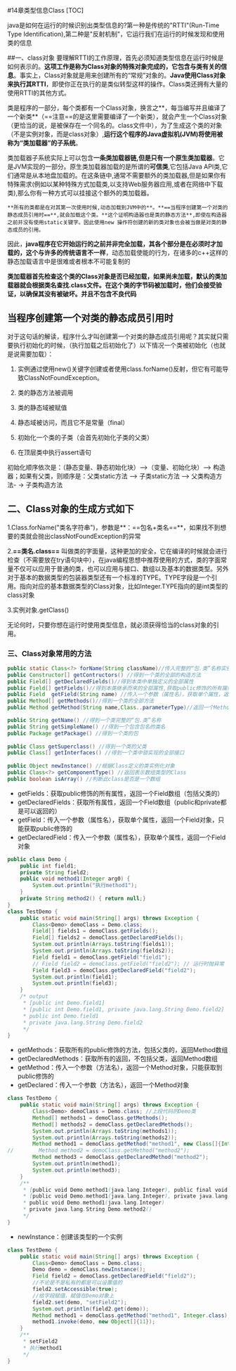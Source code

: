 #14章类型信息Class
[TOC]

java是如何在运行的时候识别出类型信息的?第一种是传统的"RTTI"(Run-Time Type Identification),第二种是"反射机制"，它运行我们在运行的时候发现和使用类的信息

##一、class对象
​	要理解RTTI的工作原理，首先必须知道类型信息在运行时候是如何表示的。**这项工作是称为Class对象的特殊对象完成的，它包含与类有关的信息**。事实上，Class对象就是用来创建所有的“常规”对象的。**Java使用Class对象来执行其RTTI**，即使你正在执行的是类似转型这样的操作。Class类还拥有大量的使用RTTI的其他方式。

​	类是程序的一部分，每个类都有一个Class对象，换言之**，每当编写并且编译了一个新类**（==注意==的是这里需要编译了一个新类），就会产生一个Class对象（更恰当的说，是被保存在一个同名的。class文件中），为了生成这个类的对象（不是实例对象，而是class对象）,**运行这个程序的Java虚拟机(JVM)将使用被称为“类加载器”的子系统**。

​	类加载器子系统实际上可以包含**一条类加载器链,但是只有一个原生类加载器**。它是JVM实现的一部分。原生类加载器加载的是所谓的**可信类**,它包括Java API类,它们通常是从本地盘加载的。在这条链中,通常不需要额外的类加载器,但是如果你有特殊需求(例如以某种特殊方式加载类,以支持Web服务器应用,或者在网络中下载类),那么你有一种方式可以挂接这个额外的类加载器。

  	**所有的类都是在对其第一次使用时候,动态加载到JVM中的**。**==当程序创建第一个对类的静态成员引用时==**,就会加载这个类。**这个证明构造器也是类的静态方法**,即使在构造器之前并没有使用static关键字。因此使用new 操作符创建的新的类对象也会被当做是对类的静态成员的引用。

​	因此，**java程序在它开始运行的之前并非完全加载，其各个部分是在必须时才加载的，这个与许多的传统语言不一样**，动态加载使能的行为，在诸多的c++这样的静态加载语言中是很难或者根本不可能复制的

​	**类加载器首先检查这个类的Class对象是否已经加载，如果尚未加载，默认的类加载器就会根据类名查找.class文件。在这个类的字节码被加载时，他们会接受验证，以确保其没有被破坏。并且不包含不良代码**

## 当程序创建第一个对类的静态成员引用时

对于这句话的解读，程序什么才叫创建第一个对类的静态成员引用呢？其实就只需要执行初始化的时候，（执行加载之后初始化了）以下情况一个类被初始化（也就是说需要加载）：

1. 实例通过使用new()关键字创建或者使用class.forName()反射，但它有可能导致ClassNotFoundException。

2. 类的静态方法被调用

3. 类的静态域被赋值

4. 静态域被访问，而且它不是常量（final）

5. 初始化一个类的子类（会首先初始化子类的父类）

6. 在顶层类中执行assert语句



  初始化顺序依次是：（静态变量、静态初始化块）–>（变量、初始化块）–> 构造器；如果有父类，则顺序是：父类static方法 –> 子类static方法 –> 父类构造方法- -> 子类构造方法 

## 二、Class对象的生成方式如下

1.Class.forName("类名字符串")，参数是**：==包名+类名==**，如果找不到想要的类就会抛出classNotFoundException的异常

2.**==类名.class==**    叫做类的字面量，这种更加的安全，它在编译的时候就会进行检查（不需要放在try语句块中），在java编程思想中推荐使用的方式，类的字面常量不仅可以应用于普通的类，也可以应用与接口、数组以及基本的数据类型。另外对于基本的数据类型的包装器类型还有一个标准的TYPE。TYPE字段是一个引用。指向对应的基本数据类型的Class对象，比如Integer.TYPE指向的是int类型的class对象

3.实例对象.getClass()

无论何时，只要你想在运行时使用类型信息，就必须获得恰当的class对象的引用。

### 三、Class对象常用的方法

```java
public static Class<?> forName(String className)//传入完整的“包.类”名称实例化Class对象  
public Constructor[] getContructors() //得到一个类的全部的构造方法  
public Field[] getDeclaredFields()//得到本类中单独定义的全部属性  
public Field[] getFields()//得到本类继承而来的全部属性,获取public修饰的所有属性  
public Field  getField(String name) //传入一个参数（属性名），获取单个属性，返回一个Field对象，只能获取public修饰的
public Method[] getMethods()//得到一个类的全部方法  
public Method getMethod(String name,Class..parameterType)//返回一个Method对象，并设置一个方法中的所有参数类型  

public String getName() //得到一个类完整的“包.类”名称
public String getSimpleName() //得到一个包含包名的类名
public Package getPackage() //得到一个类的包  
  
public Class getSuperclass() //得到一个类的父类
public Class[] getInterfaces() //得到一个类中锁实现的全部接口
  
public Object newInstance() //根据Class定义的类实例化对象  
public Class<?> getComponentType() //返回表示数组类型的Class  
public boolean isArray() //判断此class是否是一个数组  
```

- getFields：获取public修饰的所有属性，返回一个Field数组（包括父类的）
- getDeclaredFields：获取所有属性，返回一个Field数组（public和private都是可以返回的）
- getField：传入一个参数（属性名），获取单个属性，返回一个Field对象，只能获取public修饰的
- getDeclaredField：传入一个参数（属性名），获取单个属性，返回一个Field对象

```java
public class Demo {
    public int field1;
    private String field2;
    public void method1(Integer arg0) {
        System.out.println("执行method1");
    }
    private String method2() { return null;}
}
class TestDemo {
    public static void main(String[] args) throws Exception {
        Class<Demo> demoClass = Demo.class;
        Field[] fields1 = demoClass.getFields();
        Field[] fields2 = demoClass.getDeclaredFields();
        System.out.println(Arrays.toString(fields1));
        System.out.println(Arrays.toString(fields2));
        Field field1 = demoClass.getField("field1");
        // Field field2 = demoClass.getField("field2"); // 运行时抛异常
        Field field3 = demoClass.getDeclaredField("field2");
        System.out.println(field1);
        System.out.println(field3);
    }
    /* output
     * [public int Demo.field1]
     * [public int Demo.field1, private java.lang.String Demo.field2]
     * public int Demo.field1
     * private java.lang.String Demo.field2
     */
}
```

- getMethods：获取所有的public修饰的方法，包括父类的，返回Method数组
- getDeclaredMethods：获取所有的返回，不包括父类，返回Method数组
- getMethod：传入一个参数（方法名），返回一个Method对象，只能获取到public修饰的
- getDeclared：传入一个参数（方法名），返回一个Method对象

```java
class TestDemo {
    public static void main(String[] args) throws Exception {
        Class<Demo> demoClass = Demo.class; //上段代码的Demo类
        Method[] methods1 = demoClass.getMethods();
        Method[] methods2 = demoClass.getDeclaredMethods();
        System.out.println(Arrays.toString(methods1));
        System.out.println(Arrays.toString(methods2));
        Method method1 = demoClass.getMethod("method1", new Class[]{Integer.class});
//        Method method2 = demoClass.getMethod("method2");
        Method method3 = demoClass.getDeclaredMethod("method2");
        System.out.println(method1);
        System.out.println(method3);
    }
    /**
     * [public void Demo.method1(java.lang.Integer), public final void java.lang.Object.wait() throws java.lang.InterruptedException,...
     * [public void Demo.method1(java.lang.Integer), private java.lang.String Demo.method2()]
     * public void Demo.method1(java.lang.Integer)
     * private java.lang.String Demo.method2()
     */
}
```

- newInstance：创建该类型的一个实例

```java
class TestDemo {
    public static void main(String[] args) throws Exception {
        Class<Demo> demoClass = Demo.class;
        Demo demo = demoClass.newInstance();
        Field field2 = demoClass.getDeclaredField("field2");
        //不论是不是私有的都是可以设置值的
        field2.setAccessible(true);
      	//给字段赋值，赋值在Demo对象上
        field2.set(demo, "setField2");
        System.out.println(field2.get(demo));
        Method method1 = demoClass.getMethod("method1", Integer.class);
        method1.invoke(demo, new Object[]{11});
    }
    /**
     * setField2
     * 执行method1
     */
}
```


